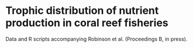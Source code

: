 # Trophic distribution of nutrient production in coral reef fisheries
Data and R scripts accompanying Robinson et al. (Proceedings B, in press).
